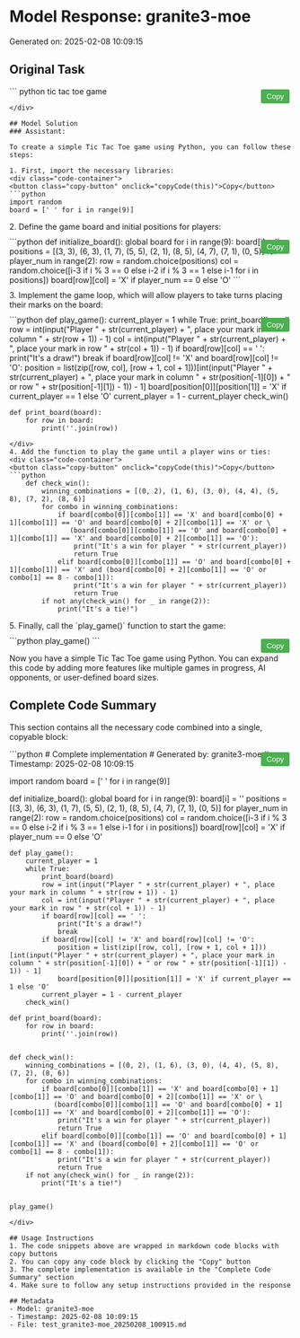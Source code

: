 # Model Response: granite3-moe
Generated on: 2025-02-08 10:09:15


<style>
.copy-button {
    position: absolute;
    top: 5px;
    right: 5px;
    padding: 5px 10px;
    background-color: #4CAF50;
    color: white;
    border: none;
    border-radius: 3px;
    cursor: pointer;
    z-index: 1;
}
.code-container {
    position: relative;
    margin: 10px 0;
}
.copy-button:hover {
    background-color: #45a049;
}
.copy-button:active {
    background-color: #3d8b40;
}
</style>

<script>
function copyCode(buttonElement) {
    const codeBlock = buttonElement.parentElement.querySelector('code');
    const range = document.createRange();
    range.selectNode(codeBlock);
    window.getSelection().removeAllRanges();
    window.getSelection().addRange(range);
    try {
        document.execCommand('copy');
        buttonElement.textContent = 'Copied!';
        setTimeout(() => {
            buttonElement.textContent = 'Copy';
        }, 2000);
    } catch(e) {
        console.error('Failed to copy text:', e);
        buttonElement.textContent = 'Failed to copy';
    }
    window.getSelection().removeAllRanges();
}
</script>


## Original Task
<div class="code-container">
<button class="copy-button" onclick="copyCode(this)">Copy</button>
```
python tic tac toe game

```
</div>

## Model Solution
### Assistant:

To create a simple Tic Tac Toe game using Python, you can follow these steps:

1. First, import the necessary libraries:
<div class="code-container">
<button class="copy-button" onclick="copyCode(this)">Copy</button>
```python
import random
board = [' ' for i in range(9)]
```
</div>
2. Define the game board and initial positions for players:
<div class="code-container">
<button class="copy-button" onclick="copyCode(this)">Copy</button>
```python
def initialize_board():
    global board
    for i in range(9):
        board[i] = ''
    positions = [(3, 3), (6, 3), (1, 7), (5, 5), (2, 1), (8, 5), (4, 7), (7, 1), (0, 5)]
    for player_num in range(2):
        row = random.choice(positions)
        col = random.choice([i-3 if i % 3 == 0 else i-2 if i % 3 == 1 else i-1 for i in positions])
        board[row][col] = 'X' if player_num == 0 else 'O'
```
</div>
3. Implement the game loop, which will allow players to take turns placing their marks on the board:
<div class="code-container">
<button class="copy-button" onclick="copyCode(this)">Copy</button>
```python
    def play_game():
        current_player = 1
        while True:
            print_board(board)
            row = int(input("Player " + str(current_player) + ", place your mark in column " + str(row + 1)) - 1)
            col = int(input("Player " + str(current_player) + ", place your mark in row " + str(col + 1)) - 1)
            if board[row][col] == ' ':
                print("It's a draw!")
                break
            if board[row][col] != 'X' and board[row][col] != 'O':
                position = list(zip([row, col], [row + 1, col + 1]))[int(input("Player " + str(current_player) + ", place your mark in column " + str(position[-1][0]) + " or row " + str(position[-1][1]) - 1)) - 1]
                board[position[0]][position[1]] = 'X' if current_player == 1 else 'O'
            current_player = 1 - current_player
        check_win()

    def print_board(board):
        for row in board:
            print(''.join(row))
```
</div>
4. Add the function to play the game until a player wins or ties:
<div class="code-container">
<button class="copy-button" onclick="copyCode(this)">Copy</button>
```python
    def check_win():
        winning_combinations = [(0, 2), (1, 6), (3, 0), (4, 4), (5, 8), (7, 2), (8, 6)]
        for combo in winning_combinations:
            if board[combo[0]][combo[1]] == 'X' and board[combo[0] + 1][combo[1]] == 'O' and board[combo[0] + 2][combo[1]] == 'X' or \
               (board[combo[0]][combo[1]] == 'O' and board[combo[0] + 1][combo[1]] == 'X' and board[combo[0] + 2][combo[1]] == 'O'):
                print("It's a win for player " + str(current_player))
                return True
            elif board[combo[0]][combo[1]] == 'O' and board[combo[0] + 1][combo[1]] == 'X' and (board[combo[0] + 2][combo[1]] == 'O' or combo[1] == 8 - combo[1]):
                print("It's a win for player " + str(current_player))
                return True
        if not any(check_win() for _ in range(2)):
            print("It's a tie!")
```
</div>
5. Finally, call the `play_game()` function to start the game:
<div class="code-container">
<button class="copy-button" onclick="copyCode(this)">Copy</button>
```python
    play_game()
```
</div>

Now you have a simple Tic Tac Toe game using Python. You can expand this code by adding more features like multiple games in progress, AI opponents, or user-defined board sizes.

## Complete Code Summary
This section contains all the necessary code combined into a single, copyable block:

<div class="code-container">
<button class="copy-button" onclick="copyCode(this)">Copy</button>
```python
# Complete implementation
# Generated by: granite3-moe
# Timestamp: 2025-02-08 10:09:15

import random
board = [' ' for i in range(9)]


def initialize_board():
    global board
    for i in range(9):
        board[i] = ''
    positions = [(3, 3), (6, 3), (1, 7), (5, 5), (2, 1), (8, 5), (4, 7), (7, 1), (0, 5)]
    for player_num in range(2):
        row = random.choice(positions)
        col = random.choice([i-3 if i % 3 == 0 else i-2 if i % 3 == 1 else i-1 for i in positions])
        board[row][col] = 'X' if player_num == 0 else 'O'


    def play_game():
        current_player = 1
        while True:
            print_board(board)
            row = int(input("Player " + str(current_player) + ", place your mark in column " + str(row + 1)) - 1)
            col = int(input("Player " + str(current_player) + ", place your mark in row " + str(col + 1)) - 1)
            if board[row][col] == ' ':
                print("It's a draw!")
                break
            if board[row][col] != 'X' and board[row][col] != 'O':
                position = list(zip([row, col], [row + 1, col + 1]))[int(input("Player " + str(current_player) + ", place your mark in column " + str(position[-1][0]) + " or row " + str(position[-1][1]) - 1)) - 1]
                board[position[0]][position[1]] = 'X' if current_player == 1 else 'O'
            current_player = 1 - current_player
        check_win()

    def print_board(board):
        for row in board:
            print(''.join(row))


    def check_win():
        winning_combinations = [(0, 2), (1, 6), (3, 0), (4, 4), (5, 8), (7, 2), (8, 6)]
        for combo in winning_combinations:
            if board[combo[0]][combo[1]] == 'X' and board[combo[0] + 1][combo[1]] == 'O' and board[combo[0] + 2][combo[1]] == 'X' or \
               (board[combo[0]][combo[1]] == 'O' and board[combo[0] + 1][combo[1]] == 'X' and board[combo[0] + 2][combo[1]] == 'O'):
                print("It's a win for player " + str(current_player))
                return True
            elif board[combo[0]][combo[1]] == 'O' and board[combo[0] + 1][combo[1]] == 'X' and (board[combo[0] + 2][combo[1]] == 'O' or combo[1] == 8 - combo[1]):
                print("It's a win for player " + str(current_player))
                return True
        if not any(check_win() for _ in range(2)):
            print("It's a tie!")


    play_game()

```
</div>

## Usage Instructions
1. The code snippets above are wrapped in markdown code blocks with copy buttons
2. You can copy any code block by clicking the "Copy" button
3. The complete implementation is available in the "Complete Code Summary" section
4. Make sure to follow any setup instructions provided in the response

## Metadata
- Model: granite3-moe
- Timestamp: 2025-02-08 10:09:15
- File: test_granite3-moe_20250208_100915.md

